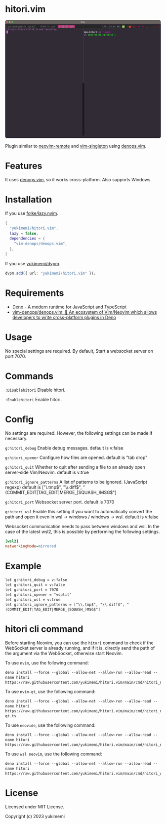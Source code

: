 # hitori.vim


<img src="./image.gif">

Plugin similar to [neovim-remote](https://github.com/mhinz/neovim-remote) and [vim-singleton](https://github.com/thinca/vim-singleton) using [denops.vim](https://github.com/vim-denops/denops.vim).

# Features

It uses [denops.vim](https://github.com/vim-denops/denops.vim), so it works cross-platform.
Also supports Windows.

# Installation

If you use [folke/lazy.nvim](https://github.com/folke/lazy.nvim).

```lua
{
  "yukimemi/hitori.vim",
  lazy = false,
  dependencies = {
    "vim-denops/denops.vim",
  },
}
```

If you use [yukimemi/dvpm](https://github.com/yukimemi/dvpm).

```typescript
dvpm.add({ url: "yukimemi/hitori.vim" });
```

# Requirements

- [Deno - A modern runtime for JavaScript and TypeScript](https://deno.land/)
- [vim-denops/denops.vim: 🐜 An ecosystem of Vim/Neovim which allows developers to write cross-platform plugins in Deno](https://github.com/vim-denops/denops.vim)

# Usage

No special settings are required.
By default, Start a websocket server on port 7070.

# Commands

`:Disablehitori`
Disable hitori.

`:Enablehitori`
Enable hitori.

# Config

No settings are required. However, the following settings can be made if necessary.

`g:hitori_debug`
Enable debug messages.
default is v:false

`g:hitori_opener`
Configure how files are opened.
default is "tab drop"

`g:hitori_quit`
Whether to quit after sending a file to an already open server-side Vim/Neovim.
default is v:true

`g:hitori_ignore_patterns`
A list of patterns to be ignored. (JavaScript regexp)
default is ["\\.tmp$", "\\.diff$", "(COMMIT_EDIT|TAG_EDIT|MERGE_|SQUASH_)MSG$"]

`g:hitori_port`
Websocket server port.
default is 7070

`g:hitori_wsl`
Enable this setting if you want to automatically convert the path and open it even in wsl -> windows / windows -> wsl.
default is v:false

Websocket communication needs to pass between windows and wsl.
In the case of the latest wsl2, this is possible by performing the following settings.

```ini
[wsl2]
networkingMode=mirrored
```

# Example

```vim
let g:hitori_debug = v:false
let g:hitori_quit = v:false
let g:hitori_port = 7070
let g:hitori_opener = "vsplit"
let g:hitori_wsl = v:true
let g:hitori_ignore_patterns = ["\\.tmp$", "\\.diff$", "(COMMIT_EDIT|TAG_EDIT|MERGE_|SQUASH_)MSG$"]
```

# hitori cli command

Before starting Neovim, you can use the `hitori` command to check if the WebSocket server is already running, and if it is, directly send the path of the argument via the WebSocket, otherwise start Neovim.

To use `nvim`, use the following command:

```shell
deno install --force --global --allow-net --allow-run --allow-read --name hitori https://raw.githubusercontent.com/yukimemi/hitori.vim/main/cmd/hitori_nvim.ts
```

To use `nvim-qt`, use the following command:

```shell
deno install --force --global --allow-net --allow-run --allow-read --name hitori https://raw.githubusercontent.com/yukimemi/hitori.vim/main/cmd/hitori_nvim-qt.ts
```

To use `neovide`, use the following command:

```shell
deno install --force --global --allow-net --allow-run --allow-read --name hitori https://raw.githubusercontent.com/yukimemi/hitori.vim/main/cmd/hitori_neovide.ts
```

To use `wsl neovim`, use the following command:

```shell
deno install --force --global --allow-net --allow-run --allow-read --name hitori https://raw.githubusercontent.com/yukimemi/hitori.vim/main/cmd/hitori_wslnvim.ts
```

# License

Licensed under MIT License.

Copyright (c) 2023 yukimemi

